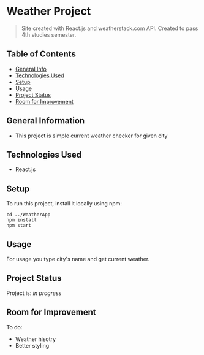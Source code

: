 # Weather Project
> Site created with React.js and weatherstack.com API. Created to pass 4th studies semester.


## Table of Contents
* [General Info](#general-information)
* [Technologies Used](#technologies-used)
* [Setup](#setup)
* [Usage](#usage)
* [Project Status](#project-status)
* [Room for Improvement](#room-for-improvement)
<!-- * [License](#license) -->


## General Information
- This project is simple current weather checker for given city
<!-- You don't have to answer all the questions - just the ones relevant to your project. -->


## Technologies Used
- React.js


## Setup
To run this project, install it locally using npm: 

```
cd ../WeatherApp
npm install
npm start

```


## Usage
For usage you type city's name and get current weather.


## Project Status
Project is: _in progress_ 


## Room for Improvement

To do:
- Weather hisotry
- Better styling


<!-- Optional -->
<!-- ## License -->
<!-- This project is open source and available under the [... License](). -->

<!-- You don't have to include all sections - just the one's relevant to your project -->